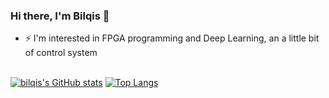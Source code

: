 ### Hi there, I'm Bilqis 👋

- ⚡ I'm interested in FPGA programming and Deep Learning, an a little bit of control system
<br></br>


[![bilqis's GitHub stats](https://github-readme-stats.vercel.app/api?username=lavieenbii)](https://github.com/anuraghazra/github-readme-stats)
[![Top Langs](https://github-readme-stats.vercel.app/api/top-langs/?username=lavieenbii&layout=compact)](https://github.com/anuraghazra/github-readme-stats)
